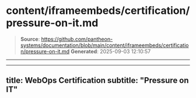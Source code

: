 # content/iframeembeds/certification/pressure-on-it.md

> **Source**: https://github.com/pantheon-systems/documentation/blob/main/content/iframeembeds/certification/pressure-on-it.md
> **Generated**: 2025-09-03 12:10:57

---

---
title: WebOps Certification
subtitle: "Pressure on IT"
---

<Partial file="certification-guide/pressure-on-it.md" />
